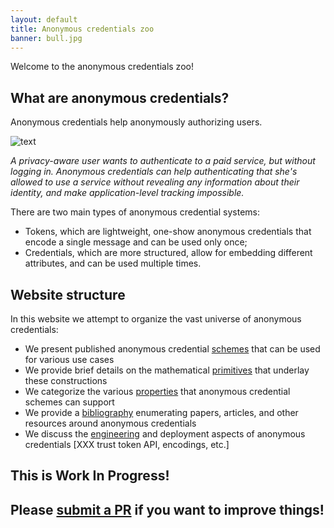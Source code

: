 ```yaml
---
layout: default
title: Anonymous credentials zoo
banner: bull.jpg
---
```


Welcome to the anonymous credentials zoo!

## What are anonymous credentials?

Anonymous credentials help anonymously authorizing users.


![text](assets/img/user.png)


_A privacy-aware user wants to authenticate to a paid service, but without logging in.
Anonymous credentials can help authenticating that she's allowed to use a service without revealing any information about their identity, and make application-level tracking impossible._

There are two main types of anonymous credential systems:

- Tokens, which are lightweight, one-show anonymous credentials that encode a single message and can be used only once;
- Credentials, which are more structured, allow for embedding different attributes, and can be used multiple times.

## Website structure

In this website we attempt to organize the vast universe of anonymous credentials:

- We present published anonymous credential [schemes]({{site.baseurl}}/schemes.html) that can be used for various use cases
- We provide brief details on the mathematical [primitives]({{site.baseurl}}/primitives.html) that underlay these constructions
- We categorize the various [properties]({{site.baseurl}}/properties.html) that anonymous credential schemes can support
- We provide a [bibliography]({{site.baseurl}}/bibliography.html) enumerating papers, articles, and other resources around anonymous credentials
- We discuss the [engineering]({{site.baseurl}}/engineering.html) and deployment aspects of anonymous credentials [XXX trust token API, encodings, etc.]

## This is Work In Progress!
## Please [submit a PR](https://github.com/tokenzoo/tokenzoo.github.io) if you want to improve things!
